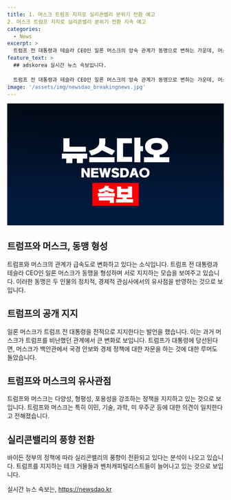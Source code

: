 ```yaml
---
title: 1. 머스크 트럼프 지지로 실리콘밸리 분위기 전환 예고
2. 머스크 트럼프 지지로 실리콘밸리 분위기 전환 지속 예고
categories:
  - News
excerpt: >
  트럼프 전 대통령과 테슬라 CEO인 일론 머스크의 앙숙 관계가 동맹으로 변하는 가운데, 머스크가 트럼프 대통령을 공개 지지하는 모습을 보였다. 둘 사이의 갈등은 지난 2022년까지 이어져왔으나, 최근에는 급속히 관계가 개선되고 있으며, 트럼프가 다시 대통령에 당선된다면 머스크가 백안관에서 자문을 하는 등 협력할 것으로 전망된다. 머스크와 트럼프는 이민, 기술, 과학, 미 우주군 등의 문제에서 의견이 일치하는 등 많은 부분에서 공감을 나누고 있으며, 실리콘밸리의 정치적 풍향 역시 변화고 있다고 보도되고 있다.
feature_text: >
  ## adskorea 실시간 뉴스 속보입니다.

  트럼프 전 대통령과 테슬라 CEO인 일론 머스크의 앙숙 관계가 동맹으로 변하는 가운데, 머스크가 트럼프 대통령을 공개 지지하는 모습을 보였다. 둘 사이의 갈등은 지난 2022년까지 이어져왔으나, 최근에는 급속히 관계가 개선되고 있으며, 트럼프가 다시 대통령에 당선된다면 머스크가 백안관에서 자문을 하는 등 협력할 것으로 전망된다. 머스크와 트럼프는 이민, 기술, 과학, 미 우주군 등의 문제에서 의견이 일치하는 등 많은 부분에서 공감을 나누고 있으며, 실리콘밸리의 정치적 풍향 역시 변화고 있다고 보도되고 있다.
image: '/assets/img/newsdao_breakingnews.jpg'
---
```


<p><img src="/assets/img/newsdao_breakingnews.jpg" alt="adskorea 속보" /></p>

<h2 data-ke-size="size26">트럼프와 머스크, 동맹 형성</h2>

<p data-ke-size="size16">트럼프와 머스크의 관계가 급속도로 변화하고 있다는 소식입니다. 트럼프 전 대통령과 테슬라 CEO인 일론 머스크가 동맹을 형성하며 서로 지지하는 모습을 보여주고 있습니다. 이러한 동맹은 두 인물의 정치적, 경제적 관심사에서의 유사점을 반영하는 것으로 보입니다.</p>

<h2 data-ke-size="size26">트럼프의 공개 지지</h2>

<p data-ke-size="size16">일론 머스크가 트럼프 전 대통령을 전적으로 지지한다는 발언을 했습니다. 이는 과거 머스크가 트럼프를 비난했던 관계에서 큰 변화로 보입니다. 트럼프가 대통령에 당선된다면, 머스크가 백안관에서 국경 안보와 경제 정책에 대한 자문을 하는 것에 대한 루머도 돌았습니다.</p>

<h2 data-ke-size="size26">트럼프와 머스크의 유사관점</h2>

<p data-ke-size="size16">트럼프와 머스크는 다양성, 형평성, 포용성을 강조하는 정책을 지지하고 있는 것으로 보입니다. 트럼프와 머스크는 특히 이민, 기술, 과학, 미 우주군 등에 대한 의견이 일치한다고 전해졌습니다.</p>

<h2 data-ke-size="size26">실리콘밸리의 풍향 전환</h2>

<p data-ke-size="size16">바이든 정부의 정책에 따라 실리콘밸리의 풍향이 전환되고 있다는 분석이 나오고 있습니다. 트럼프를 지지하는 테크 거물들과 벤처캐피털리스트들이 늘어나고 있는 것으로 보입니다.</p>
실시간 뉴스 속보는, <a href="https://newsdao.kr" rel="dofollow">https://newsdao.kr</a>



